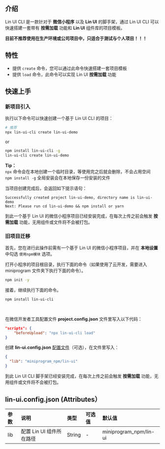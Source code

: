 ## 介绍

Lin UI CLI 是一款针对于 **微信小程序** 以及 **Lin UI** 的脚手架，通过 Lin UI CLI 可以快速搭建一套带有 **按需加载** 功能和 **Lin UI** 组件库的项目模板。

**目前不推荐使用在生产环境或公司项目中，只适合于测试与个人项目！！！**  

## 特性

- 提供 `create` 命令，您可以通过此命令快速搭建一套项目模板
- 提供 `load` 命令，此命令可以实现 Lin UI  **按需加载** 功能

## 快速上手

### 新项目引入

执行以下命令可以快速创建一个基于 Lin UI CLI 的项目：

```bash
# 推荐
npx lin-ui-cli create lin-ui-demo
```
or
```bash
npm install lin-ui-cli -g
lin-ui-cli create lin-ui-demo
```

**Tip：**  
`npx` 命令会在本地创建一个临时目录，等使用完之后就会删除，不会占用空间  
`npm install -g` 全局安装会在本地保存一份安装的文件

当项目创建完成后，会返回如下提示语句：

```
Successfully created project lin-ui-demo, directory name is lin-ui-demo
Next: Please run cd lin-ui-demo && npm install or yarn
```
到此一个基于 Lin UI 的微信小程序项目已经安装完成，在每次上传之前会触发 **按需加载** 功能，无用组件或文件将不会被打包。

### 旧项目迁移

首先，您在进行此操作前需有一个基于 Lin UI 的微信小程序项目，并在 **本地设置** 中勾选 `使用npm模块` 选项。

打开小程序的项目根目录，执行下面的命令（如果使用了云开发，需要进入 miniprogram 文件夹下执行下面的命令）。

```sh
npm init -y
```

接着，继续执行下面的命令。
```sh
npm install lin-ui-cli
```

<br/>


在微信开发者工具配置文件 **project.config.json** 文件里写入以下代码：

```json
"scripts": {
    "beforeUpload": "npx lin-ui-cli load"
}
```

创建 **lin-ui.config.json** [配置文件](#linui-config-json-attributes）)（可选），在文件里写入：
```json
{
  "lib": "miniprogram_npm/lin-ui"
}
```
到此 Lin UI CLI 脚手架已经安装完成，在每次上传之前会触发 **按需加载** 功能，无用组件或文件将不会被打包。


## lin-ui.config.json (Attributes）

| 参数            | 说明                                                       | 类型   | 可选值 | 默认值          |
| :-------------- | :--------------------------------------------------------- | :----- | :----- | :-------------- |
| lib      | 配置 Lin UI 组件所在路径      | String | -      | miniprogram_npm/lin-ui          |

